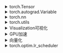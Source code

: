 <details><summary>torch.Tensor</summary>
  
- 创建
  - torch.tensor([]) or torch.tensor(())    //list或tuple实例转换为tensor
  - torch.Tensor(rows,cols)  
  - torch.ones/torch.zeros/torch.eye(rows,cols)  
  - torch.arange(s,e,step)/torch.linspace(s,e,num)  
  - torch.rand   //0-1均匀分布  
  - torch.randn(rows,cols) //-1--1标准分布  
  - torch.normal(means,std,out)  //有问题,创建不了  
  - torch.randperm(n)//随机排列  
  - torch.is_tensor  
  - torch.set_default_tensor_type  
  - torch.numel  
  - tensor.size()/tensor.shape //尺寸  
  - tensor.numel()//元素个数  
  - f
- 数据类型  
  - 8位UINT torch.ByteTensor/torch.cuda.ByteTensor  
  - 8为INT torch.CharTensor/torch.cuda.CharTensor    
  - 16位INT torch.ShortTensor/torch.cuda.ShortTensor    
  - 32位INT torch.IntTensor/torch.cuda.IntTensor  
  - 64位INT torch.LongTensor/torch.cuda.LongTensor   
  - 16位float torch.HalfTensor/torch.cuda.HalfTensor  
  - 32位float torch.FloatTensor/torch.cuda.FloatTensor  
  - 64位float torch.DoubleTensor/torch.cuda.DoubleTensor  
  - tensor.type()/tensor.type_as(tensor)   //类型转换  
  - torch.set_default_tensor_type('')  //设置默认tensor类型  
- 常用操作  
  **从存储角度看，对tensor的操作分为两类：函数名以_结尾的是inplace方式, 即会修改调用者自己的数据。**  
  - tensor.view()//修改尺寸，保持元素不变，浅复制  
  - tensor.unsqueeze(n)//扩展维度，在n-1后插入新维度  
  - tensor.expand(dim1,dim2,dim3)//扩展维度为dim1,dim2,dim3  
  - tensor.expand_as(tensor)//扩展维度与后一tensor一致  
  - tensor.squeeze(n)//压缩第N维，N维维度必须是1  
  - tensor.squeeze()//压缩所有维度为1的维  
  - tensor.resize()//修改尺寸，尺寸比原来大，会分配新空间，比原来小，旧数据仍保存  
  - 索引操作  
    - 坐标 tensor[,],tensor[[],[],[]]    
    - 切片 tensor[:,:]  
    - 大切片 tensor[:,...]  
    - mask tensor[真值表]  
  - torch.cat(tensor,dimension=0,1)//拼接  
  - torch.gather(tensor,dim,index,out)//将tensor按dim维通过index索引的值聚合后，输出   
  - tensor.scatter_(dim,index,inputtensor)//按dim维通过index索引将inputtensor的值放入tensor  
  - tensor.gather(dim,index)//gather和scatter_是一对逆操作  
  - torch.index_select(input,dim,index)//按index和dim选取行或列  
  - torch.masked_select(input,mask)//根据mask选取  
  - torch.nonzero(input)//返回非零元素坐标  
  - torch.split(input,size,dim)//按dim分割，每块大小为size，不能整除，则最后一块小于size  
  - torch.stack(tensors,dim)//按dim堆叠tensors  
  - torch.t()/torch.transpose()//转置，浅复制  
  - torch.chunk(tensor,chunks,dim)//类似split,按dim分割，分成chunks块  
  - torch.unbind(tensor,dim)//按dim，每行或列为一个tensor，组成一个元组，并返回  
  - torch.where()
- 数学运算  
  - torch.sum  
  - torch.mean  
  - torch.std  
  - torch.clamp  
  - torch.max  
  - torch.min  
  - torch.ceil,torch.floor,torch.round   
  - torch.pow  
  - torch.sqrt  
  - torch.prod  
  - torch.eq,torch.ne,torch.gt,torch.ge,torch.lt,torch.le    
  - torch.equal  
  - +-/\*，均是element-wise，按元素运算方式  
  - 内积,tensor.dot(tensor)/torch.dot(tensor,tensor)//tensor必须是一维  
  - 矩阵乘法,tensor.mm(tensor)/torch.mm(tensor,tensor)//按线性代数矩阵乘法运算规则   
- tensor和numpy的转换  
  - torch.from_numpy(ndarray)  
  - torch.Tensor(ndarry)  
  - tensor.numpy()  
- tensor在CPU和GPU上的转换	
  - tensor.cuda()  
  - tensor.cpu()  
  - tensor.to('cpu')  
  - tensor.to('cuda:X')  
- 0.4版PYTORCH以后tensor和Variable合并  
  - 求导
	- torch.Tensor(tensor,requires_grad=False) //创建时默认requires_grad为False  
    - existing_tensor.requires_grad_()  //已存在的tensor调用requires_grad_()进行修改  
  - 不求导  
  	  - with torch.no_grad():  或 with torch.set_grad_enabled(False/True): 或 torch.set_grad_enabled(False/True) //表示此语句以下tensor不求导  
  - torch.Tensor.data 		//深复制  
  - torch.Tensor.detach()   //浅复制  
  - torch.Tensor.sum() 或 torch.Tensor[n]  //对于求和或者索引得到的某个元素，返回的是一个tensor标量，维度为0，类型还是tensor，获取纯number，使用.item()  
  - 
</details>


<details><summary>torch.autograd.Variable</summary>

###### Variable在0.4版的pytorch后，相应功能被合并到tensor中了  
- Variable数据结构：
  - 包含成员data，grad，grad_fn  
  - data:就是一个tensor  
  - grad:是一个variable,形状与data一致  
  - grad_fn:记录variable的来源操作，即variable是通过grad_fn记录的操作产生的，如果为None则说明是手动创建的  
            同时grad_fn也表示此variable的反向传播函数，如AddBackwardl,AcummulateGrad,None  
  - grad_fn.next_functions 前几个元素的grad_fn  
- Variable的创建  
  - Variable(tensor,requires_grad=True/False,volatile=True/False)  
  - requires_grad:bool值，指示需不需要求导此variable   
  - volatile:bool值，指示是否禁止求导此variable,优先级大于requires_grad  
    **注：新版本好像不用volatile了，用torch.no_grad**  
- Variable自动求导功能  
  - Variable.backward(grad_varialbes,retain_graph):根据计算图求出直至源头的梯度，**注：计算图是理解自动求导的重要概念**  
  - grad_variables即目标函数对此variable的梯度  
  - retain_graph：bool值，指示是否清空中间变量的梯度缓存  
    所以求导类似于
    ```python
    z.backward()
    y.backward(torch.autograd.grad(z.y))//两种方法是同一个意思，从z开始求导，和从y开始求导  
    ```
    backward计算完梯度后，用于临时存储中间变量的grad的变量即被释放，所以用variable.grad查不到中间变量的grad  
    可用`torch.autograd.grad(x,y)`手动计算，即x对y的grad  
    或用torch.autograd.Variable.register_hook(func(grad))函数返回一个句柄，func(grad)是关于此variable的gra的函数  
    每次在backward时，调用register_hook  
    ```python
    def variable_hook(grad):
      print('y的梯度： \r\n',grad)
    x = V(t.ones(3), requires_grad=True)
    w = V(t.rand(3), requires_grad=True)
    y = x * w
    hook_handle = y.register_hook(variable_hook)
    z = y.sum()
    z.backward()
    hook_handle.remove()
    ```
 - 若遇到不能通过autograd自动求导的情况，可通过手动写function来进行前向传播和后向传播  
   **待了解** 
</details>

<details><summary>torch.nn</summary>
  
- torch.nn.Module类的属性  
  **torch.nn.Module是torch.nn的核心数据结构，表示一个网络，可以是单层或多层，可以包含子网络。**    
  - self.\_parameters=OrderedDict()   //此网络中的Parameters，子网络的Parameters不在这里  
  - self.\_modules=OrderedDict()    //存储包含的子网络,子网络的子网络不在这里    
  - self.training=True      //模型是否训练模式的标志，默认为True  
  - self.\_buffers=OrderedDict()    //以下三个属性是在网络前向传播和后向传播中会利用到的    
                                      获取中间网络层的参数的函数类似之前提到的Variable hook技术  
                                      Variable.register_hook(fun(grad))  
                                      Module.register_backward_hook(fun(model,inut,output))  
  - self.\_forward_hooks=OrderedDict()  
  - self.\_backward_hooks=OrderedDict()  
  - torch.nn.Module.\_\_dict\_\_.get('属性')//返回属性，但是在self.\_parameters和self.\_modules中已有的属性  
                                              不会出现在torch.nn.Module.\_\_dict\_\_中  
                                              三者加起来是所有的parameters,和modules  
                                              modules.parameters() or modules.modules()  
- 创建网络
  ```python
  自定义简单网络模型示例,全连接层FClayer  
  class myFCNet(nn.Module):
    def __init__(self,in_features,out_features):
        super(myFCNet,self).__init__()    //也可以nn.Module.__init__(self)
        self.w=nn.Parameter(torch.randn(in_features,out_features))  
        self.b=nn.Parameter(torch.randn(out_features))

    def forward(self,x):
        x=x.mm(self.w)
        x=x+self.b.expand_as(x)
        return x
   ```
  - torch.nn.Module.parameters(),torch.nn.Module.named_parameters()//返回所有网络参数，返回所有网络参数名称和参数  
  - torch.nn.modules(),torch.nn.named_modules()//返回子网络  
  - torch.nn.Parameter(Variable)  //Parameter,Variable,tensor都是矩阵  
    tensor是纯数字只运用于计算，不能用于自动求导  
    variable是对tensor的封装，记录有梯度相关信息，可用于自动求导  
    Parameter是对Variable的子类，默认requires_grad是True(因Parameter是学习的参数肯定要求导)  
    另Parameter在用于Module中时，Module可以根据Parameter的属性进行自动识别等.Variable不行因为缺少这些属性  
  ```python
  自定义含有子网络的网络模型示例,多层感知机MLP  
  def myMLP(nn.Module):
      def __init__.(self,in_features,hidden_features,out_features):
          super(myMLP,self).__init__()
          self.layer1=myFCNet(in_features,hidden_features)
          self.layer2=myFCNet(hidden_layers,out_features)

      def forward(self,x):
          x=self.layer1(x)
          x=self.layer2(x)
          return x
  ```
  - torch.nn.Sequential
    是一类特殊的Module,不用再写forward函数，规定了网络结构后，默认一层一层往下传递  
    ```python
    Sequentila示例  
    net=torch.nn.Sequential(
        torch.nn.Conv2d(3,3,3),
        torch.nn.BatchNorm2d(3),
        torch.nn.Relu()
        )
    net.add_module('fc1',torch.nn.Linear(3,3))
    input=torch.randn(3,3)
    net(input)//自动一层一层传递  
    ```
  - torch.nn.ModuleList  
    也是一个Module，包含了一层或多层子网络的Module,但是不能依次进行传播  
    ```python
    ModuleList示例
    net=torch.nn.ModuleList([torch.nn.Linear(3,3),torch.nn.Linear(3,2),torch.nn.Dropout(0.5)])  
    input=torch.randn(3,3)
    net(input)//这样是错误的，因为不能一层一层传递会报错  
    for model in net:
        input=model(input)//正确  
    ```
- 常用的神经网络层，标准接口  
  - torch.nn.Conv2d  
  - torch.nn.Linear  
  - torch.nn.Dropout
  - torch.nn.MaxPool2d
- 激活函数  
  **激活函数也是基于Module实现，保存在torch.nn中**
  - torch.nn.Relu  
- loss损失函数torch.nn  
  **也是一类特殊的Module，保存在torch.nn中**  
  - 常用的loss损失函数  
    - torch.nn.CrossEntropyLoss()  
    - torch.nn.MSELoss()  
- optimizer优化器  
  **保存在torch.nn.optim中**  
  - 常用的优化器  
    - torch.optim.SGD()  
- torch.nn.functional纯函数    
  某些torch.nn.Module的功能在torch.nn.functional中也有相应接口，比如不需要参数学习的Module就可以使用functional  
  - torch.nn.functional.relu()  
  - torch.nn.functional.max_pool2d()  
- torch.nn.init初始化策略  
  - torch.nn.init.xavier_normal(Parameter)  
- torch.save,torch.load模型保存和加载  
  - torch.save(module.state_dict(),'xx.pth')//只保存参数  
  - torch.load('xx.pth')//加载参数  
  - module.load_state_dict(torch.load('xx.pth'),strict=True)//将加载的参数添加到模型中,strict默认为True  
                                    strict=False时，非严格加载参数，属性对应则加载，不对应不加载，保持原样  
- cpu与gpu加载时相互转换  
  torch.load(path,map_location=lambda storage,loc:storage)  
  torch.load(path,map_location=lambda storage,loc:storage.cuda(0))  
  torch.load(path,map_location={'cuda:0':'cuda:1'}  
</details>

<details><summary>torch.utils</summary>
  
- **数据抽象**torch.utils.data.Dataset  
  **将数据源整理成像列表一样的数据结构,元素内容可以(文件路径，label，特征点，图片数据...)**  
  主要是定义\_\_init\_\_,\_\_getitem\_\_,\_\_len\_\_三个函数  
  ```python
  简单数据加载定义示例  
  class myData(torch.utils.data.Dataset):
      def __init__(self,root,transforms=None):    //root目录下包含图片，图片命名分别包含'cat'，'dog'  
          self.imgpath=[os.path.join(root,path) for path in os.listdir(root)]  
          
      def __getitem__(self,index):
          img=self.imagepath[index]
          if 'cat' in img.split('/')[-1]:
              label=0
          else:
              label=1
          if transforms:
              img=PIL.Image.open(img)
              img=transform(img)
          return img,label
          
      def __len__(self):
         return len(self.imgpath)
  dataset=myData('./liaodi')
  dataset[0]                  //可以想使用list一样使用dataset，很方便  
  for path,label in dataset:
      print(path,label)
  ```
  **注:**
  - 高负载的操作放在__getitem__中，如加载图片等。
  - dataset中应尽量只包含只读对象，避免修改任何可变对象，利用多线程进行操作。
  ```
  第一点是因为多进程会并行的调用__getitem__函数，将负载高的放在__getitem__函数中能够实现并行加速。
  第二点是因为dataloader使用多进程加载，如果在 Dataset实现中使用了可变对象，可能会有意想不到的冲突。
  在多线程/多进程中，修改一个可变对象，需要加锁，但是dataloader的设计使得其很难加锁(在实际使用中也应尽量避免锁的存在)
  因此最好避免在dataset中修改可变对象。
  例如下面就是一个不好的例子，在多进程处理中self.num可能与预期不符，这种问题不会报错，因此难以发现。
  如果一定要修改可变对象，建议使用Python标准库Queue中的相关数据结构。

  class BadDataset(Dataset):
      def __init__(self):
          self.datas = range(100)
          self.num = 0 # 取数据的次数
      def __getitem__(self, index):
          self.num += 1
          return self.datas[index]
  ```
- **数据抽取**torch.utils.data.DataLoader  
  - DataLoader(dataset, batch_size=1, shuffle=False, sampler=None, num_workers=0, collate_fn=default_collate,   
    pin_memory=False,drop_last=False)  
    - dataset：加载的数据集(Dataset对象)  
    - batch_size：batch size  
    - shuffle:：是否将数据打乱  
    - sampler： 样本抽样，后续会详细介绍  
    - num_workers：使用多进程加载的进程数，0代表不使用多进程  
    - collate_fn： 如何将多个样本数据拼接成一个batch，一般使用默认的拼接方式即可  
    - pin_memory：是否将数据保存在pin memory区，pin memory中的数据转到GPU会快一些  
    - drop_last：dataset中的数据个数可能不是batch_size的整数倍，drop_last为True会将多出来不足一个batch的数据丢弃  
- torch.utils.data.sampler  
  在DataLoader中shuffle是sampler的一种，默认的sampler是SequentialSampler顺序采样即一个接一个采样  
  常用的还有：WeightedRandomSampler(weights,num_samplers,replacement=True)  
  当DataLoader中指定了sampler后，shuffle参数失效  
  - weights:样本的权重，越大选取几率越大  
  - num_samplers:总采样的数目//当采样数目==样本数目，且replacement=False时，意味样本每一个采一次都会采到  
                              那么WeightedRandSampler将失去意义。  
  - replacement:是否可重复选取                                                                                               
  
</details>

<details><summary>Visualization可视化</summary>
  
- Visdom类似matplotlib的画图工具  
  ```python
  import visdom
  vis=visdom.Visdom(env='test')
  vis.line(X,Y,Win='',name='')//横纵坐标，窗口名字，线的名字，重复两次，win命名相同，新图覆盖旧图    
  vis.line(X,Y,Win='',update='append',name'')//设置update方式为apend，数据更新，不覆盖原图  
  vis.updateTrace(X,Y,Win='',name='')//在同一个窗口上画一条新线    
  vis.image(ndarray，Win='')//接收一个numpy array的数据，并可视化为图片      
  vis.images(ndarray,Win='',nrow=)//接收一个batch的ndarray数据，并可视化图片，nrow指定有多少行  
  vis.text(''' ''',Win='')//支持html语法<br>换行<hl>标题<b>加粗之类的          
  ```
</details>

<details><summary>GPU加速</summary>
  
- torch.cuda.is_available()     
- torch.cuda.current_device() 当前设备 
- torch.cuda.device()设置默认使用的GPU  
- torch.cuda.set_device()指定使用某一块GPU  
- os.environ['CUDA_VISIBLE_DEVICES']='NUM'  来指定使用多块GPU  
- torch.device('cuda',index=0) 或 torch.device('cuda',0) 或 torch.device('cuda:0') //创建设备  
- torch.cuda.empty_cache()  清除显卡缓存  
- tensor.is_cuda  
- tensor.get_device()返回使用的GPU是哪一块  
- torch.randn((2,3),device=1) 或 torch.randn((2,3),device='cuda:0') 或 torch.randn((2,3),device=torch.device('cuda:0))  //使用设备  
- tensor.to('cpu')
- tensor.to('cuda:0')

- torch.backends.cudnn.benchmark   
- torch.nn.DataParallel(model,device_ids=[])   
- 判断数据类型，np.array or torch.Tensor 判断数据位置，cpu or gpu，查看数据运算 加减乘除 or item()  
</details>

<details><summary>向量化</summary>
  

</details>

<details><summary>torch.optim.lr_scheduler</summary>
  
 - torch.optim.lr_scheduler.StepLR(optimizer,stepsize,gamma=0.1,last_epoch=-1) //每stepsize个epoch后，lr变为原来的0.1,直到最后一个epoch时，lr变为初始大小。  
 </details>
